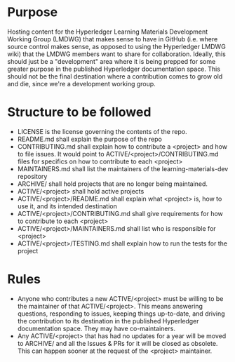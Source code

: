 # Purpose
Hosting content for the Hyperledger Learning Materials Development Working Group (LMDWG) that makes sense to have in GitHub (i.e. where source control makes sense, as opposed to using the Hyperledger LMDWG wiki) that the LMDWG members want to share for collaboration.  Ideally, this should just be a "development" area where it is being prepped for some greater purpose in the published Hyperledger documentation space.  This should not be the final destination where a contribution comes to grow old and die, since we're a development working group.

# Structure to be followed
* LICENSE is the license governing the contents of the repo.  
* README.md shall explain the purpose of the repo
* CONTRIBUTING.md shall explain how to contribute a \<project\> and how to file issues. It would point to ACTIVE/\<project\>/CONTRIBUTING.md files for specifics on how to contribute to each \<project\>
* MAINTAINERS.md shall list the maintainers of the learning-materials-dev repository
* ARCHIVE/<old-project> shall hold projects that are no longer being maintained.  
* ACTIVE/\<project\> shall hold active projects
* ACTIVE/\<project\>/README.md shall explain what \<project\> is, how to use it, and its intended destination
* ACTIVE/\<project\>/CONTRIBUTING.md shall give requirements for how to contribute to each \<project\>  
* ACTIVE/\<project\>/MAINTAINERS.md shall list who is responsible for \<project\>
* ACTIVE/\<project\>/TESTING.md shall explain how to run the tests for the project

# Rules
* Anyone who contributes a new ACTIVE/\<project\> must be willing to be the maintainer of that ACTIVE/\<project\>.  This means answering questions, responding to issues, keeping things up-to-date, and driving the contribution to its destination in the published Hyperledger documentation space.  They may have co-maintainers.
* Any ACTIVE/\<project\> that has had no updates for a year will be moved to ARCHIVE/ and all the Issues & PRs for it will be closed as obsolete.  This can happen sooner at the request of the \<project\> maintainer.

